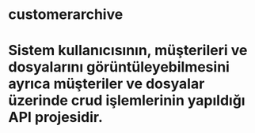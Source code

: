 # customerarchive
# Sistem kullanıcısının, müşterileri ve dosyalarını görüntüleyebilmesini ayrıca müşteriler ve dosyalar üzerinde crud işlemlerinin yapıldığı API projesidir.
